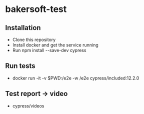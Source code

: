 # bakersoft-test

## Installation
- Clone this repository
- Install docker and get the service running
- Run npm install --save-dev cypress

## Run tests
- docker run -it -v $PWD:/e2e -w /e2e cypress/included:12.2.0

## Test report -> video
- cypress/videos 
